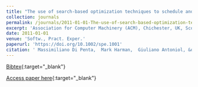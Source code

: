 ```yaml
---
title: "The use of search-based optimization techniques to schedule and staff software projects: an approach and an empirical study"
collection: journals
permalink: /journals/2011-01-01-The-use-of-search-based-optimization-techniques-to-schedule-and-staff-software-projects-an-approach-and-an-empirical-study
excerpt: 'Association for Computer Machinery (ACM), Chichester, UK, Scopus ID: 2-s2.0-79952821836, Cited by: 36'
date: 2011-01-01
venue: 'Softw., Pract. Exper.'
paperurl: 'https://doi.org/10.1002/spe.1001'
citation: ' Massimiliano Di Penta,  Mark Harman,  Giuliano Antoniol, &quot;The use of search-based optimization techniques to schedule and staff software projects: an approach and an empirical study.&quot; Softw., Pract. Exper., 2011.'
---
```

[Bibtex](https://dblp.org/rec/bib/journals/spe/PentaHA11){:target="_blank"}

[Access paper here](https://doi.org/10.1002/spe.1001){:target="_blank"}
